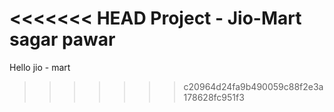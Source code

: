 <<<<<<< HEAD
Project - Jio-Mart sagar pawar
=======

Hello jio - mart

>>>>>>> c20964d24fa9b490059c88f2e3a178628fc951f3
